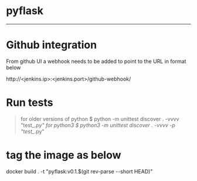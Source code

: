# pyflask
----------

# Github integration
From github UI a webhook needs to be added to point to the URL in format below

http://<jenkins.ip>:<jenkins.port>/github-webhook/

# Run tests
> for older versions of python
$ python -m unittest discover . -vvvv "test_*.py"
> for python3
$ python3 -m unittest discover . -vvvv -p "test_*.py"

# tag the image as below
docker build . -t "pyflask:v0.1.$(git rev-parse --short HEAD)"
